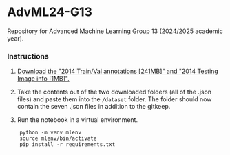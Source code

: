 # AdvML24-G13
Repository for Advanced Machine Learning Group 13 (2024/2025 academic year).

### Instructions

1. [Download the "2014 Train/Val annotations \[241MB\]" and "2014 Testing Image info \[1MB\]".](https://cocodataset.org/#download)

2. Take the contents out of the two downloaded folders (all of the .json files) and paste them into the `/dataset` folder. The folder should now contain the seven .json files in addition to the gitkeep.

3. Run the notebook in a virtual environment.
```
    python -m venv mlenv
    source mlenv/bin/activate
    pip install -r requirements.txt
```
